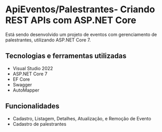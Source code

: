 # ApiEventos/Palestrantes- Criando REST APIs com ASP.NET Core

Está sendo desenvolvido um projeto de eventos com gerenciamento de palestrantes, utilizando ASP.NET Core 7.

## Tecnologias e ferramentas utilizadas
- Visual Studio 2022
- ASP.NET Core 7
- EF Core
- Swagger
- AutoMapper


## Funcionalidades
- Cadastro, Listagem, Detalhes, Atualização, e Remoção de Evento
- Cadastro de palestrantes

